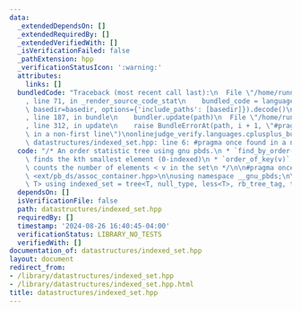 ```yaml
---
data:
  _extendedDependsOn: []
  _extendedRequiredBy: []
  _extendedVerifiedWith: []
  _isVerificationFailed: false
  _pathExtension: hpp
  _verificationStatusIcon: ':warning:'
  attributes:
    links: []
  bundledCode: "Traceback (most recent call last):\n  File \"/home/runner/.local/lib/python3.10/site-packages/onlinejudge_verify/documentation/build.py\"\
    , line 71, in _render_source_code_stat\n    bundled_code = language.bundle(stat.path,\
    \ basedir=basedir, options={'include_paths': [basedir]}).decode()\n  File \"/home/runner/.local/lib/python3.10/site-packages/onlinejudge_verify/languages/cplusplus.py\"\
    , line 187, in bundle\n    bundler.update(path)\n  File \"/home/runner/.local/lib/python3.10/site-packages/onlinejudge_verify/languages/cplusplus_bundle.py\"\
    , line 312, in update\n    raise BundleErrorAt(path, i + 1, \"#pragma once found\
    \ in a non-first line\")\nonlinejudge_verify.languages.cplusplus_bundle.BundleErrorAt:\
    \ datastructures/indexed_set.hpp: line 6: #pragma once found in a non-first line\n"
  code: "/* An order statistic tree using gnu pbds.\n * `find_by_order(k)`: O(log(N)),\
    \ finds the kth smallest element (0-indexed)\n * `order_of_key(v)`: O(log(N)),\
    \ counts the number of elements < v in the set\n */\n\n#pragma once\n#include\
    \ <ext/pb_ds/assoc_container.hpp>\n\nusing namespace __gnu_pbds;\n\ntemplate<class\
    \ T> using indexed_set = tree<T, null_type, less<T>, rb_tree_tag, tree_order_statistics_node_update>;\n"
  dependsOn: []
  isVerificationFile: false
  path: datastructures/indexed_set.hpp
  requiredBy: []
  timestamp: '2024-08-26 16:40:45-04:00'
  verificationStatus: LIBRARY_NO_TESTS
  verifiedWith: []
documentation_of: datastructures/indexed_set.hpp
layout: document
redirect_from:
- /library/datastructures/indexed_set.hpp
- /library/datastructures/indexed_set.hpp.html
title: datastructures/indexed_set.hpp
---
```

